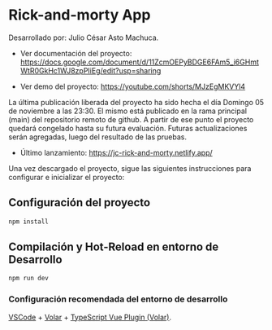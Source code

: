 # Rick-and-morty App
Desarrollado por: Julio César Asto Machuca.

- Ver documentación del proyecto: https://docs.google.com/document/d/11ZcmOEPyBDGE6FAm5_i6GHmtWtR0GkHc1WJ8zpPIiEg/edit?usp=sharing

- Ver demo del proyecto: https://youtube.com/shorts/MJzEgMKVYl4


La última publicación liberada del proyecto ha sido hecha el día Domingo 05 de noviembre a las 23:30. El mismo está publicado en la rama principal (main) del repositorio remoto de github. A partir de ese punto el proyecto quedará congelado hasta su futura evaluación. Futuras actualizaciones serán agregadas, luego del resultado de las pruebas.

- Último lanzamiento: https://jc-rick-and-morty.netlify.app/

Una vez descargado el proyecto, sigue las siguientes instrucciones para configurar e inicializar el proyecto:

## Configuración del proyecto

```sh
npm install
```

## Compilación y Hot-Reload en entorno de Desarrollo

```sh
npm run dev
```
### Configuración recomendada del entorno de desarrollo

[VSCode](https://code.visualstudio.com/) + [Volar](https://marketplace.visualstudio.com/items?itemName=Vue.volar) + [TypeScript Vue Plugin (Volar)](https://marketplace.visualstudio.com/items?itemName=Vue.vscode-typescript-vue-plugin).
